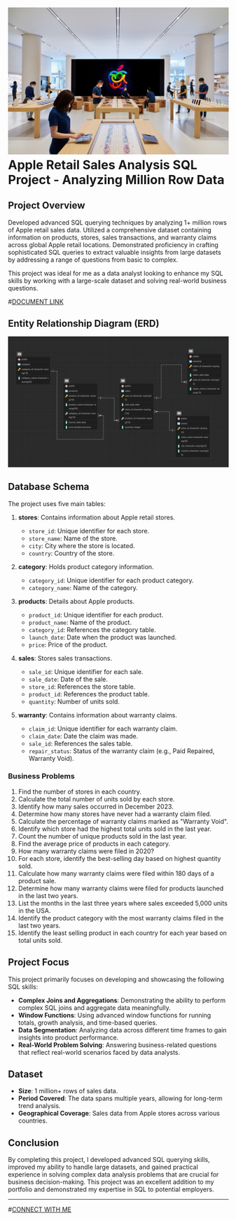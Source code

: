 
# ![Apple Logo](https://github.com/yaswanth3488/AppleRetail/blob/main/Apple_Image.jpg) Apple Retail Sales Analysis SQL Project - Analyzing Million Row Data





## Project Overview

Developed advanced SQL querying techniques by analyzing 1+ million rows of Apple retail sales data.
Utilized a comprehensive dataset containing information on products, stores, sales transactions, and warranty claims across global Apple retail locations.
Demonstrated proficiency in crafting sophisticated SQL queries to extract valuable insights from large datasets by addressing a range of questions from basic to complex.


This project was ideal for me as a data analyst looking to enhance my SQL skills by working with a large-scale dataset and solving real-world business questions.

#[DOCUMENT LINK](https://github.com/yaswanth3488/AppleRetail/blob/main/PDF-VIEW-APPLE%20RETAIL.pdf) 

## Entity Relationship Diagram (ERD)

![ERD](https://github.com/yaswanth3488/AppleRetail/blob/main/ERD.png)



## Database Schema

The project uses five main tables:

1. **stores**: Contains information about Apple retail stores.
   - `store_id`: Unique identifier for each store.
   - `store_name`: Name of the store.
   - `city`: City where the store is located.
   - `country`: Country of the store.

2. **category**: Holds product category information.
   - `category_id`: Unique identifier for each product category.
   - `category_name`: Name of the category.

3. **products**: Details about Apple products.
   - `product_id`: Unique identifier for each product.
   - `product_name`: Name of the product.
   - `category_id`: References the category table.
   - `launch_date`: Date when the product was launched.
   - `price`: Price of the product.

4. **sales**: Stores sales transactions.
   - `sale_id`: Unique identifier for each sale.
   - `sale_date`: Date of the sale.
   - `store_id`: References the store table.
   - `product_id`: References the product table.
   - `quantity`: Number of units sold.

5. **warranty**: Contains information about warranty claims.
   - `claim_id`: Unique identifier for each warranty claim.
   - `claim_date`: Date the claim was made.
   - `sale_id`: References the sales table.
   - `repair_status`: Status of the warranty claim (e.g., Paid Repaired, Warranty Void).





###                                                                 Business Problems



1. Find the number of stores in each country.
2. Calculate the total number of units sold by each store.
3. Identify how many sales occurred in December 2023.
4. Determine how many stores have never had a warranty claim filed.
5. Calculate the percentage of warranty claims marked as "Warranty Void".
6. Identify which store had the highest total units sold in the last year.
7. Count the number of unique products sold in the last year.
8. Find the average price of products in each category.
9. How many warranty claims were filed in 2020?
10. For each store, identify the best-selling day based on highest quantity sold.
11. Calculate how many warranty claims were filed within 180 days of a product sale.
12. Determine how many warranty claims were filed for products launched in the last two years.
13. List the months in the last three years where sales exceeded 5,000 units in the USA.
14. Identify the product category with the most warranty claims filed in the last two years.
15. Identify the least selling product in each country for each year based on total units sold.



## Project Focus

This project primarily focuses on developing and showcasing the following SQL skills:

- **Complex Joins and Aggregations**: Demonstrating the ability to perform complex SQL joins and aggregate data meaningfully.
- **Window Functions**: Using advanced window functions for running totals, growth analysis, and time-based queries.
- **Data Segmentation**: Analyzing data across different time frames to gain insights into product performance.
- **Real-World Problem Solving**: Answering business-related questions that reflect real-world scenarios faced by data analysts.



## Dataset

- **Size**: 1 million+ rows of sales data.
- **Period Covered**: The data spans multiple years, allowing for long-term trend analysis.
- **Geographical Coverage**: Sales data from Apple stores across various countries.



## Conclusion

By completing this project, I developed advanced SQL querying skills, improved my ability to handle large datasets, and gained practical experience in solving complex data analysis problems that are crucial for business decision-making. This project was an excellent addition to my portfolio and demonstrated my expertise in SQL to potential employers.


---
#[CONNECT WITH ME](https://www.linkedin.com/in/yaswanth3488/)
